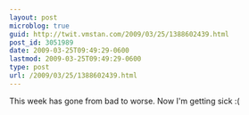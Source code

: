 ```yaml
---
layout: post
microblog: true
guid: http://twit.vmstan.com/2009/03/25/1388602439.html
post_id: 3051989
date: 2009-03-25T09:49:29-0600
lastmod: 2009-03-25T09:49:29-0600
type: post
url: /2009/03/25/1388602439.html
---
```

This week has gone from bad to worse. Now I'm getting sick :(
